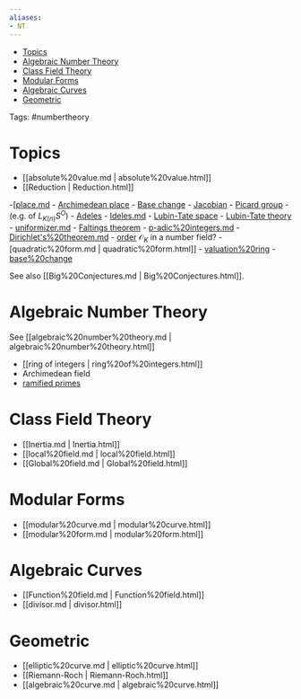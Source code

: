 ```yaml
---
aliases:
- NT
---
```


-   [Topics](#topics)
-   [Algebraic Number Theory](#algebraic-number-theory)
-   [Class Field Theory](#class-field-theory)
-   [Modular Forms](#modular-forms)
-   [Algebraic Curves](#algebraic-curves)
-   [Geometric](#geometric)














Tags: \#numbertheory

Topics
======

-   [[absolute%20value.md | absolute%20value.html]]
-   [[Reduction | Reduction.html]]

\-[[place.md](place.md) - [Archimedean place](Archimedean%20place) - [Base change](Base%20change) - [Jacobian](Jacobian.md) - [Picard group](Picard%20group.md) - (e.g. of $L_{K(n)}S^O$) - [Adeles](Adeles) - [Ideles.md](Ideles.md) - [Lubin-Tate space](Lubin-Tate%20space) - [Lubin-Tate theory](Lubin-Tate%20theory.md) - [uniformizer.md](uniformizer.md) - [Faltings theorem](Faltings%20theorem) - [p-adic%20integers.md](p-adic%20integers.md) - [Dirichlet's%20theorem.md](Dirichlet's%20theorem.md) - [order](order.md) ${\mathcal{O}}_K$ in a number field? - [quadratic%20form.md | quadratic%20form.html]] - [valuation%20ring](valuation%20ring) - [base%20change](base%20change)

See also [[Big%20Conjectures.md | Big%20Conjectures.html]].

Algebraic Number Theory
=======================

See [[algebraic%20number%20theory.md | algebraic%20number%20theory.html]]

-   [[ring of integers | ring%20of%20integers.html]]
-   Archimedean field
-   [ramified primes](ramified%20primes)

Class Field Theory
==================

-   [[Inertia.md | Inertia.html]]
-   [[local%20field.md | local%20field.html]]
-   [[Global%20field.md | Global%20field.html]]

Modular Forms
=============

-   [[modular%20curve.md | modular%20curve.html]]
-   [[modular%20form.md | modular%20form.html]]

Algebraic Curves
================

-   [[Function%20field.md | Function%20field.html]]
-   [[divisor.md | divisor.html]]

Geometric
=========

-   [[elliptic%20curve.md | elliptic%20curve.html]]
-   [[Riemann-Roch | Riemann-Roch.html]]
-   [[algebraic%20curve.md | algebraic%20curve.html]]
